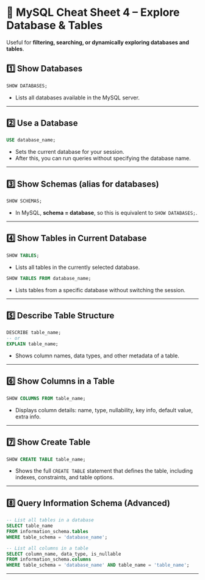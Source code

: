 # 🐬 MySQL Cheat Sheet 4 – Explore Database & Tables

Useful for **filtering, searching, or dynamically exploring databases and tables**.

## 1️⃣ Show Databases

```sql
SHOW DATABASES;
```

* Lists all databases available in the MySQL server.

---

## 2️⃣ Use a Database

```sql
USE database_name;
```

* Sets the current database for your session.
* After this, you can run queries without specifying the database name.

---

## 3️⃣ Show Schemas (alias for databases)

```sql
SHOW SCHEMAS;
```

* In MySQL, **schema = database**, so this is equivalent to `SHOW DATABASES;`.

---

## 4️⃣ Show Tables in Current Database

```sql
SHOW TABLES;
```

* Lists all tables in the currently selected database.

```sql
SHOW TABLES FROM database_name;
```

* Lists tables from a specific database without switching the session.

---

## 5️⃣ Describe Table Structure

```sql
DESCRIBE table_name;
-- or
EXPLAIN table_name;
```

* Shows column names, data types, and other metadata of a table.

---

## 6️⃣ Show Columns in a Table

```sql
SHOW COLUMNS FROM table_name;
```

* Displays column details: name, type, nullability, key info, default value, extra info.

---

## 7️⃣ Show Create Table

```sql
SHOW CREATE TABLE table_name;
```

* Shows the full `CREATE TABLE` statement that defines the table, including indexes, constraints, and table options.

---

## 8️⃣ Query Information Schema (Advanced)

```sql
-- List all tables in a database
SELECT table_name 
FROM information_schema.tables 
WHERE table_schema = 'database_name';

-- List all columns in a table
SELECT column_name, data_type, is_nullable
FROM information_schema.columns
WHERE table_schema = 'database_name' AND table_name = 'table_name';
```

---

